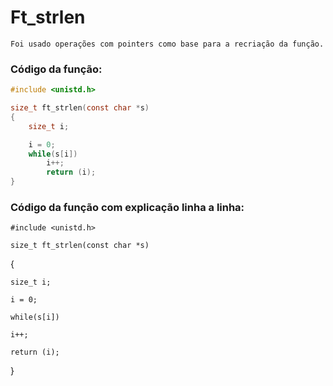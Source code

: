 # Ft_strlen  
    Foi usado operações com pointers como base para a recriação da função.
    
### Código da função:
```c
#include <unistd.h>

size_t ft_strlen(const char *s)
{
    size_t i;

    i = 0;
    while(s[i])
        i++;
        return (i);
}
```
### Código da função com explicação linha a linha:
`#include <unistd.h>`


`size_t ft_strlen(const char *s)`

{

`size_t i;`


`i = 0;`

`while(s[i])`

`i++;`

`return (i);`

}
